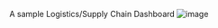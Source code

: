 A sample Logistics/Supply Chain Dashboard
![image](https://user-images.githubusercontent.com/65199163/208931092-4d2cd60b-31f0-4187-9613-e85be8e4c54a.png)
